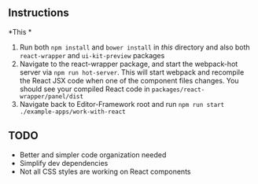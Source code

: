 ## Instructions

*This *

1. Run both `npm install` and `bower install` in  *this* directory and also both `react-wrapper` and `ui-kit-preview` packages 
1. Navigate to the react-wrapper package, and start the webpack-hot server via `npm run hot-server`. This will start webpack
 and recompile the React JSX code when one of the component files changes. You should see your compiled React code in `packages/react-wrapper/panel/dist`
1. Navigate back to Editor-Framework root and run `npm run start ./example-apps/work-with-react`

## TODO
- Better and simpler code organization needed
- Simplify dev dependencies
- Not all CSS styles are working on React components
